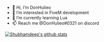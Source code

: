 - 👋 Hi, I’m DonHulieo
- 👀 I’m interested in FiveM development
- 🌱 I’m currently learning Lua
- 📫 Reach me @DonHulieo#0321 on discord

<a href="https://github.com/donhulieo">
 <img align="center" src="https://github-readme-stats.vercel.app/api?username=elvodkaa&show_icons=true&theme=dark&line_height=27" alt="Shubhamdeep's github stats"/>
</a>

<!---
DonHulieo/DonHulieo is a ✨ special ✨ repository because its `README.md` (this file) appears on your GitHub profile.
You can click the Preview link to take a look at your changes.
--->
